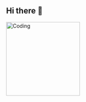 ## Hi there 👋
<img align="left" alt="Coding" width="200" src="https://pbs.twimg.com/media/GT8W0Vqb0AAxaG6?format=jpg">
<!--
**goryblake/goryblake** is a ✨ _special_ ✨ repository because its `README.md` (this file) appears on your GitHub profile.

Here are some ideas to get you started:

- 🔭 I’m currently working on ...
- 🌱 I’m currently learning ...
- 👯 I’m looking to collaborate on ...
- 🤔 I’m looking for help with ...
- 💬 Ask me about ...
- 📫 How to reach me: ...
- 😄 Pronouns: ...
- ⚡ Fun fact: ...
-->
